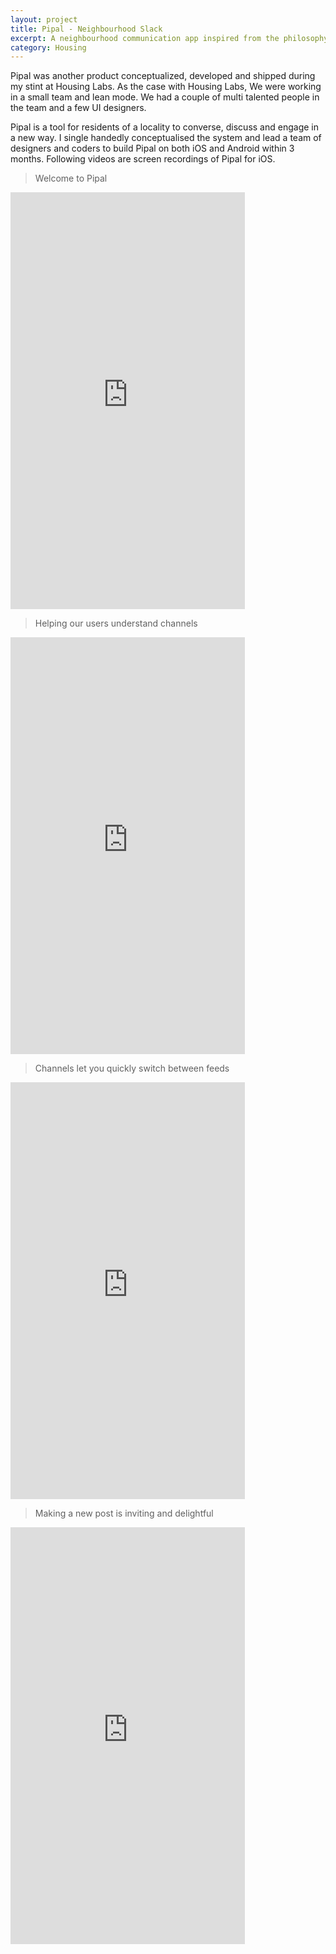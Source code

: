 ```yaml
---
layout: project
title: Pipal - Neighbourhood Slack
excerpt: A neighbourhood communication app inspired from the philosophy of keeping conversations aligned to a theme.
category: Housing
---
```

Pipal was another product conceptualized, developed and shipped during my stint at Housing Labs. As the case with Housing Labs, We were working in a small team and lean mode. We had a couple of multi talented people in the team and a few UI designers.

Pipal is a tool for residents of a locality to converse, discuss and engage in a new way. I single handedly conceptualised the system and lead a team of designers and coders to build Pipal on both iOS and Android within 3 months. Following videos are screen recordings of Pipal for iOS.

> Welcome to Pipal

<div class="device-container">
  <div class="cd-iphone-6 cd-silver device">
    <div class="cd-body">
      <div class="cd-sound"></div>
      <div class="cd-sleep"></div>
      <div class="cd-camera"></div>
      <div class="cd-ear"></div>
      <div class="cd-home"></div>
      <div class="cd-screen">
        <!-- img, iframe, content, etc. goes here -->
        <iframe width="375" height="667" src="https://www.youtube.com/embed/36v14I78ZWQ?vq=hd720&amp;autoplay=1&amp;rel=0&amp;controls=0&amp;showinfo=0" frameborder="0" allowfullscreen></iframe>
      </div>
    </div>
  </div>
</div>

> Helping our users understand channels

<div class="device-container">
  <div class="cd-iphone-6 cd-silver device">
    <div class="cd-body">
      <div class="cd-sound"></div>
      <div class="cd-sleep"></div>
      <div class="cd-camera"></div>
      <div class="cd-ear"></div>
      <div class="cd-home"></div>
      <div class="cd-screen">
        <!-- img, iframe, content, etc. goes here -->
        <iframe width="375" height="667" src="https://www.youtube.com/embed/BlEoeDYF7RE?vq=hd720&amp;autoplay=1&amp;rel=0&amp;controls=0&amp;showinfo=0" frameborder="0" allowfullscreen></iframe>
      </div>
    </div>
  </div>
</div>

> Channels let you quickly switch between feeds

<div class="device-container">
  <div class="cd-iphone-6 cd-silver device">
    <div class="cd-body">
      <div class="cd-sound"></div>
      <div class="cd-sleep"></div>
      <div class="cd-camera"></div>
      <div class="cd-ear"></div>
      <div class="cd-home"></div>
      <div class="cd-screen">
        <!-- img, iframe, content, etc. goes here -->
        <iframe width="375" height="667" src="https://www.youtube.com/embed/F7-dFFkXr4A?vq=hd720&amp;autoplay=1&amp;rel=0&amp;controls=0&amp;showinfo=0" frameborder="0" allowfullscreen></iframe>
      </div>
    </div>
  </div>
</div>

> Making a new post is inviting and delightful

<div class="device-container">
  <div class="cd-iphone-6 cd-silver device">
    <div class="cd-body">
      <div class="cd-sound"></div>
      <div class="cd-sleep"></div>
      <div class="cd-camera"></div>
      <div class="cd-ear"></div>
      <div class="cd-home"></div>
      <div class="cd-screen">
        <!-- img, iframe, content, etc. goes here -->
        <iframe width="375" height="667" src="https://www.youtube.com/embed/KUcksBOxlb4?vq=hd720&amp;autoplay=1&amp;rel=0&amp;controls=0&amp;showinfo=0" frameborder="0" allowfullscreen></iframe>
      </div>
    </div>
  </div>
</div>
